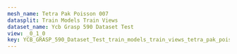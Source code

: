 ```yaml
---
mesh_name: Tetra Pak Poisson 007
datasplit: Train Models Train Views
dataset_name: Ycb Grasp 590 Dataset Test
view: _0_1_0
key: YCB_GRASP_590_Dataset_Test_train_models_train_views_tetra_pak_poisson_007__0_1_0
---
```

